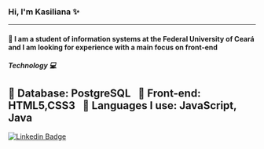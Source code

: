 ### Hi, I'm Kasiliana :sparkles:
---
#### :book: I am a student of information systems at the Federal University of Ceará and I am looking for experience with a main focus on front-end

##### Technology :computer: 

  :vhs: Database: PostgreSQL 
  &nbsp;
  :sunrise_over_mountains: Front-end: HTML5,CSS3 
  &nbsp;
  :high_brightness: Languages I use: JavaScript, Java 
---
 [![Linkedin Badge](https://img.shields.io/badge/LinkedIn-0077B5?style=for-the-badge&logo=linkedin&logoColor=white&link=https://www.linkedin.com/in/kasiliana-oliveira/)](https://www.linkedin.com/in/kasiliana-oliveira/)
<!--[![Gmail Badge](https://img.shields.io/badge/Gmail-D14836?style=for-the-badge&logo=gmail&logoColor=white&link=https://mail.google.com/mail/u/0/#inbox)](https://mail.google.com/mail/u/0/#inbox)
-->
